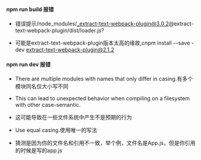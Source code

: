 #### npm run build 报错 
+ 错误提示/node_modules/_extract-text-webpack-plugin@3.0.2@extract-text-webpack-plugin/dist/loader.js?

+ 可能是extract-text-webpack-plugin版本太高的缘故,cnpm install -–save -dev extract-text-webpack-plugin@2.1.2 

#### npm run dev 报错 
+ There are multiple modules with names that only differ in casing.有多个模块同名仅大小写不同
+ This can lead to unexpected behavior when compiling on a filesystem with other case-semantic.
+ 这可能导致在一些文件系统中产生不是预期的行为
+ Use equal casing.使用唯一的写法

+ 猜测是因为你的文件名和引用不一致，举个例，文件名是App.js，但是你引用的时候是写的app.js
